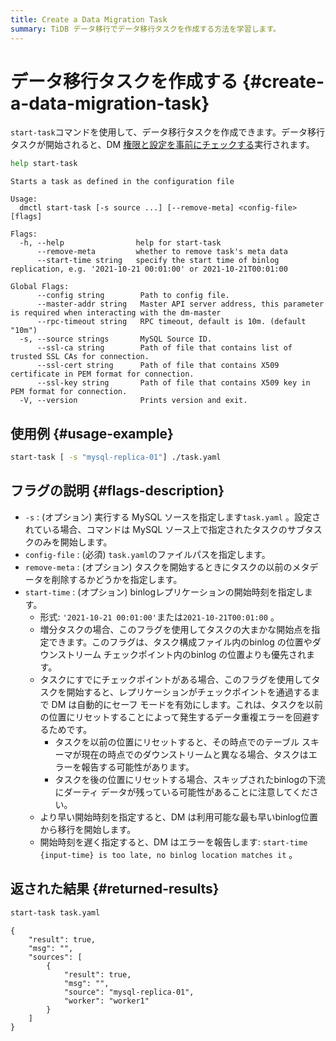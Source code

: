 ```yaml
---
title: Create a Data Migration Task
summary: TiDB データ移行でデータ移行タスクを作成する方法を学習します。
---
```


# データ移行タスクを作成する {#create-a-data-migration-task}

`start-task`コマンドを使用して、データ移行タスクを作成できます。データ移行タスクが開始されると、DM [権限と設定を事前にチェックする](/dm/dm-precheck.md)実行されます。

```bash
help start-task
```

    Starts a task as defined in the configuration file

    Usage:
      dmctl start-task [-s source ...] [--remove-meta] <config-file> [flags]

    Flags:
      -h, --help                help for start-task
          --remove-meta         whether to remove task's meta data
          --start-time string   specify the start time of binlog replication, e.g. '2021-10-21 00:01:00' or 2021-10-21T00:01:00

    Global Flags:
          --config string        Path to config file.
          --master-addr string   Master API server address, this parameter is required when interacting with the dm-master
          --rpc-timeout string   RPC timeout, default is 10m. (default "10m")
      -s, --source strings       MySQL Source ID.
          --ssl-ca string        Path of file that contains list of trusted SSL CAs for connection.
          --ssl-cert string      Path of file that contains X509 certificate in PEM format for connection.
          --ssl-key string       Path of file that contains X509 key in PEM format for connection.
      -V, --version              Prints version and exit.

## 使用例 {#usage-example}

```bash
start-task [ -s "mysql-replica-01"] ./task.yaml
```

## フラグの説明 {#flags-description}

-   `-s` : (オプション) 実行する MySQL ソースを指定します`task.yaml` 。設定されている場合、コマンドは MySQL ソース上で指定されたタスクのサブタスクのみを開始します。
-   `config-file` : (必須) `task.yaml`のファイルパスを指定します。
-   `remove-meta` : (オプション) タスクを開始するときにタスクの以前のメタデータを削除するかどうかを指定します。
-   `start-time` : (オプション) binlogレプリケーションの開始時刻を指定します。
    -   形式: `'2021-10-21 00:01:00'`または`2021-10-21T00:01:00` 。
    -   増分タスクの場合、このフラグを使用してタスクの大まかな開始点を指定できます。このフラグは、タスク構成ファイル内のbinlog の位置やダウンストリーム チェックポイント内のbinlog の位置よりも優先されます。
    -   タスクにすでにチェックポイントがある場合、このフラグを使用してタスクを開始すると、レプリケーションがチェックポイントを通過するまで DM は自動的にセーフ モードを有効にします。これは、タスクを以前の位置にリセットすることによって発生するデータ重複エラーを回避するためです。
        -   タスクを以前の位置にリセットすると、その時点でのテーブル スキーマが現在の時点でのダウンストリームと異なる場合、タスクはエラーを報告する可能性があります。
        -   タスクを後の位置にリセットする場合、スキップされたbinlogの下流にダーティ データが残っている可能性があることに注意してください。
    -   より早い開始時刻を指定すると、DM は利用可能な最も早いbinlog位置から移行を開始します。
    -   開始時刻を遅く指定すると、DM はエラーを報告します: `start-time {input-time} is too late, no binlog location matches it` 。

## 返された結果 {#returned-results}

```bash
start-task task.yaml
```

    {
        "result": true,
        "msg": "",
        "sources": [
            {
                "result": true,
                "msg": "",
                "source": "mysql-replica-01",
                "worker": "worker1"
            }
        ]
    }
